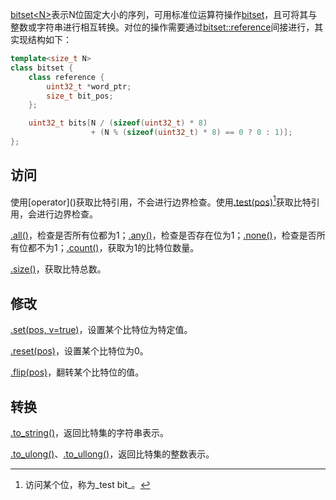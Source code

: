 [bitset<N\>]()表示N位固定大小的序列，可用标准位运算符操作[bitset]()，且可将其与整数或字符串进行相互转换。对位的操作需要通过[bitset::reference]()间接进行，其实现结构如下：

```cpp
template<size_t N>
class bitset {
    class reference {
        uint32_t *word_ptr;
        size_t bit_pos;
    };

    uint32_t bits[N / (sizeof(uint32_t) * 8)
                  + (N % (sizeof(uint32_t) * 8) == 0 ? 0 : 1)];
};
```

## 访问

使用[operator[](pos)]()获取比特引用，不会进行边界检查。使用[.test(pos)]()[^1]获取比特引用，会进行边界检查。

[.all()]()，检查是否所有位都为1；[.any()]()，检查是否存在位为1；[.none()]()，检查是否所有位都不为1；[.count()]()，获取为1的比特位数量。

[.size()]()，获取比特总数。

## 修改

[.set(pos, v=true)]()，设置某个比特位为特定值。

[.reset(pos)]()，设置某个比特位为0。

[.flip(pos)]()，翻转某个比特位的值。

## 转换

[.to_string()]()，返回比特集的字符串表示。

[.to_ulong()]()、[.to_ullong()]()，返回比特集的整数表示。

[^1]:访问某个位，称为_test bit_。

